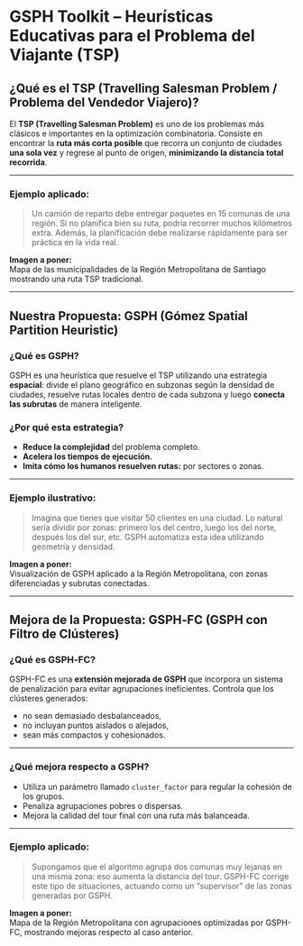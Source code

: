 # GSPH Toolkit – Heurísticas Educativas para el Problema del Viajante (TSP)

## ¿Qué es el TSP (Travelling Salesman Problem / Problema del Vendedor Viajero)?

El **TSP (Travelling Salesman Problem)** es uno de los problemas más clásicos e importantes en la optimización combinatoria. Consiste en encontrar la **ruta más corta posible** que recorra un conjunto de ciudades **una sola vez** y regrese al punto de origen, **minimizando la distancia total recorrida**.

---

### Ejemplo aplicado:
> Un camión de reparto debe entregar paquetes en 15 comunas de una región. Si no planifica bien su ruta, podría recorrer muchos kilómetros extra. Además, la planificación debe realizarse rápidamente para ser práctica en la vida real.

**Imagen a poner:**  
Mapa de las municipalidades de la Región Metropolitana de Santiago mostrando una ruta TSP tradicional.

---

## Nuestra Propuesta: GSPH (Gómez Spatial Partition Heuristic)

### ¿Qué es GSPH?

GSPH es una heurística que resuelve el TSP utilizando una estrategia **espacial**: divide el plano geográfico en subzonas según la densidad de ciudades, resuelve rutas locales dentro de cada subzona y luego **conecta las subrutas** de manera inteligente.

### ¿Por qué esta estrategia?

- **Reduce la complejidad** del problema completo.
- **Acelera los tiempos de ejecución.**
- **Imita cómo los humanos resuelven rutas:** por sectores o zonas.

---

### Ejemplo ilustrativo:
> Imagina que tienes que visitar 50 clientes en una ciudad. Lo natural sería dividir por zonas: primero los del centro, luego los del norte, después los del sur, etc. GSPH automatiza esta idea utilizando geometría y densidad.

**Imagen a poner:**  
Visualización de GSPH aplicado a la Región Metropolitana, con zonas diferenciadas y subrutas conectadas.

---

## Mejora de la Propuesta: GSPH‑FC (GSPH con Filtro de Clústeres)

### ¿Qué es GSPH‑FC?

GSPH-FC es una **extensión mejorada de GSPH** que incorpora un sistema de penalización para evitar agrupaciones ineficientes. Controla que los clústeres generados:
- no sean demasiado desbalanceados,
- no incluyan puntos aislados o alejados,
- sean más compactos y cohesionados.

---

### ¿Qué mejora respecto a GSPH?

- Utiliza un parámetro llamado `cluster_factor` para regular la cohesión de los grupos.
- Penaliza agrupaciones pobres o dispersas.
- Mejora la calidad del tour final con una ruta más balanceada.

---

### Ejemplo aplicado:
> Supongamos que el algoritmo agrupa dos comunas muy lejanas en una misma zona: eso aumenta la distancia del tour. GSPH-FC corrige este tipo de situaciones, actuando como un “supervisor” de las zonas generadas por GSPH.

**Imagen a poner:**  
Mapa de la Región Metropolitana con agrupaciones optimizadas por GSPH-FC, mostrando mejoras respecto al caso anterior.
